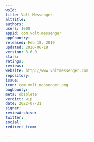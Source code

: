 ```yaml
---
wsId: 
title: Volt Messenger
altTitle: 
authors: 
users: 1000
appId: com.volt.messenger
appCountry: 
released: Feb 18, 2019
updated: 2020-06-18
version: 3.6.0
stars: 
ratings: 
reviews: 
website: http://www.voltmessenger.com
repository: 
issue: 
icon: com.volt.messenger.png
bugbounty: 
meta: obsolete
verdict: wip
date: 2022-07-31
signer: 
reviewArchive: 
twitter: 
social: 
redirect_from: 

---
```


